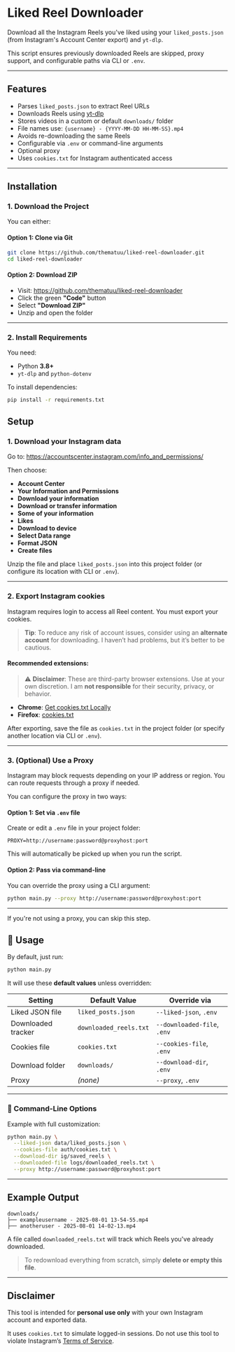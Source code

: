 # Liked Reel Downloader

Download all the Instagram Reels you've liked using your `liked_posts.json` (from Instagram's Account Center export) and `yt-dlp`.

This script ensures previously downloaded Reels are skipped, proxy support, and configurable paths via CLI or `.env`.

---

## Features

- Parses `liked_posts.json` to extract Reel URLs
- Downloads Reels using [yt-dlp](https://github.com/yt-dlp/yt-dlp)
- Stores videos in a custom or default `downloads/` folder
- File names use: `{username} - {YYYY-MM-DD HH-MM-SS}.mp4`
- Avoids re-downloading the same Reels
- Configurable via `.env` or command-line arguments
- Optional proxy
- Uses `cookies.txt` for Instagram authenticated access

---

## Installation

### 1. Download the Project

You can either:

#### Option 1: Clone via Git

```bash
git clone https://github.com/thematuu/liked-reel-downloader.git
cd liked-reel-downloader
```

#### Option 2: Download ZIP

- Visit: https://github.com/thematuu/liked-reel-downloader
- Click the green **"Code"** button
- Select **"Download ZIP"**
- Unzip and open the folder

---

### 2. Install Requirements

You need:

- Python **3.8+**
- `yt-dlp` and `python-dotenv`

To install dependencies:

```bash
pip install -r requirements.txt
```

## Setup

### 1. Download your Instagram data

Go to: https://accountscenter.instagram.com/info_and_permissions/

Then choose:

- **Account Center**
- **Your Information and Permissions**
- **Download your information**
- **Download or transfer information**
- **Some of your information**
- **Likes**
- **Download to device**
- **Select Data range**
- **Format JSON**
- **Create files**

Unzip the file and place `liked_posts.json` into this project folder (or configure its location with CLI or `.env`).

---

### 2. Export Instagram cookies

Instagram requires login to access all Reel content. You must export your cookies.

> **Tip**: To reduce any risk of account issues, consider using an **alternate account** for downloading. I haven’t had problems, but it’s better to be cautious.

#### Recommended extensions:

> ⚠️ **Disclaimer**: These are third-party browser extensions. Use at your own discretion. I am **not responsible** for their security, privacy, or behavior.

- **Chrome**: [Get cookies.txt Locally](https://chromewebstore.google.com/detail/get-cookiestxt-locally/cclelndahbckbenkjhflpdbgdldlbecc)
- **Firefox**: [cookies.txt](https://addons.mozilla.org/en-US/firefox/addon/cookies-txt/)

After exporting, save the file as `cookies.txt` in the project folder (or specify another location via CLI or `.env`).

---

### 3. (Optional) Use a Proxy

Instagram may block requests depending on your IP address or region. You can route requests through a proxy if needed.

You can configure the proxy in two ways:

#### Option 1: Set via `.env` file

Create or edit a `.env` file in your project folder:

```env
PROXY=http://username:password@proxyhost:port
```

This will automatically be picked up when you run the script.

#### Option 2: Pass via command-line

You can override the proxy using a CLI argument:

```bash
python main.py --proxy http://username:password@proxyhost:port
```

---

If you're not using a proxy, you can skip this step.


## 🚀 Usage

By default, just run:

```bash
python main.py
```

It will use these **default values** unless overridden:

| Setting             | Default Value             | Override via |
|---------------------|---------------------------|--------------|
| Liked JSON file     | `liked_posts.json`        | `--liked-json`, `.env` |
| Downloaded tracker  | `downloaded_reels.txt`    | `--downloaded-file`, `.env` |
| Cookies file        | `cookies.txt`             | `--cookies-file`, `.env` |
| Download folder     | `downloads/`              | `--download-dir`, `.env` |
| Proxy               | *(none)*                  | `--proxy`, `.env` |

---

### 🔧 Command-Line Options

Example with full customization:

```bash
python main.py \
  --liked-json data/liked_posts.json \
  --cookies-file auth/cookies.txt \
  --download-dir ig/saved_reels \
  --downloaded-file logs/downloaded_reels.txt \
  --proxy http://username:password@proxyhost:port
```

---

## Example Output

```
downloads/
├── exampleusername - 2025-08-01 13-54-55.mp4
├── anotheruser - 2025-08-01 14-02-13.mp4
```

A file called `downloaded_reels.txt` will track which Reels you've already downloaded.  
> To redownload everything from scratch, simply **delete or empty this file**.

---

## Disclaimer

This tool is intended for **personal use only** with your own Instagram account and exported data.

It uses `cookies.txt` to simulate logged-in sessions. Do not use this tool to violate Instagram’s [Terms of Service](https://help.instagram.com/581066165581870).
